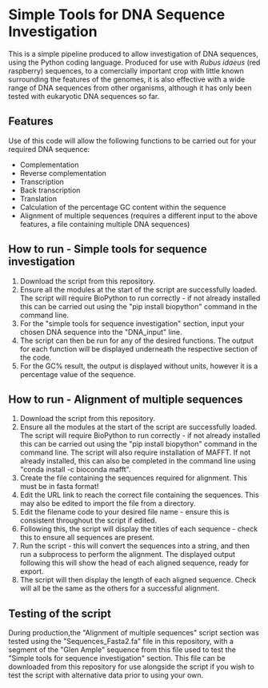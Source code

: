# Simple Tools for DNA Sequence Investigation
This is a simple pipeline produced to allow investigation of DNA sequences, using the Python coding language. Produced for use with _Rubus idaeus_ (red raspberry) sequences, to a comercially important crop with little known surrounding the features of the genomes, it is also effective with a wide range of DNA sequences from other organisms, although it has only been tested with eukaryotic DNA sequences so far. 

## Features
Use of this code will allow the following functions to be carried out for your required DNA sequence:
- Complementation
- Reverse complementation
- Transcription
- Back transcription
- Translation
- Calculation of the percentage GC content within the sequence
- Alignment of multiple sequences (requires a different input to the above features, a file containing multiple DNA sequences)

## How to run - Simple tools for sequence investigation
1. Download the script from this repository.
2. Ensure all the modules at the start of the script are successfully loaded. The script will require BioPython to run correctly - if not already installed this can be carried out using the "pip install biopython" command in the command line.
3. For the "simple tools for sequence investigation" section, input your chosen DNA sequence into the "DNA_input" line.
4. The script can then be run for any of the desired functions. The output for each function will be displayed underneath the respective section of the code.
5. For the GC% result, the output is displayed without units, however it is a percentage value of the sequence.

## How to run - Alignment of multiple sequences
1. Download the script from this repository.
2. Ensure all the modules at the start of the script are successfully loaded. The script will require BioPython to run correctly - if not already installed this can be carried out using the "pip install biopython" command in the command line. The script will also require installation of MAFFT. If not already installed, this can also be completed in the command line using "conda install -c bioconda mafft".
3. Create the file containing the sequences required for alignment. This must be in fasta format!
4. Edit the URL link to reach the correct file containing the sequences. This may also be edited to import the file from a directory.
5. Edit the filename code to your desired file name - ensure this is consistent throughout the script if edited.
6. Following this, the script will display the titles of each sequence - check this to ensure all sequences are present.
7. Run the script - this will convert the sequences into a string, and then run a subprocess to perform the alignment. The displayed output following this will show the head of each aligned sequence, ready for export.
8. The script will then display the length of each aligned sequence. Check will all be the same as the others for a successful alignment. 

## Testing of the script
During production,the "Alignment of multiple sequences" script section was tested using the "Sequences_Fasta2.fa" file in this repository, with a segment of the "Glen Ample" sequence from this file used to test the "Simple tools for sequence investigation" section. This file can be downloaded from this repository for use alongside the script if you wish to test the script with alternative data prior to using your own.
